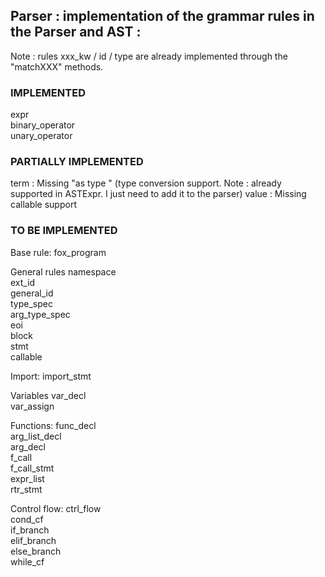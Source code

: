 ## Parser : implementation of the grammar rules in the Parser and AST :

Note : rules  xxx_kw   / id   / type    are already implemented through the "matchXXX" methods.

### IMPLEMENTED
 expr   
 binary_operator   
 unary_operator   


### PARTIALLY IMPLEMENTED
 term    : Missing "as  type   " (type conversion support. Note : already supported in ASTExpr. I just need to add it to the parser)
 value    : Missing  callable    support

### TO BE IMPLEMENTED 
Base rule:
 fox_program   

General rules
 namespace   
 ext_id   
 general_id   
 type_spec   
 arg_type_spec   
 eoi   
 block   
 stmt   
 callable   
        
Import:
 import_stmt   

Variables
 var_decl   
 var_assign   

Functions:
 func_decl   
 arg_list_decl   
 arg_decl   
 f_call   
 f_call_stmt   
 expr_list   
 rtr_stmt   

Control flow:
 ctrl_flow   
 cond_cf   
 if_branch   
 elif_branch   
 else_branch   
 while_cf   
